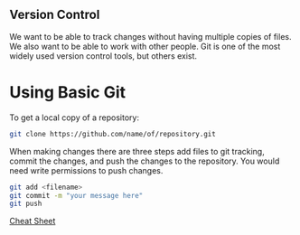 ## Version Control

We want to be able to track changes without having multiple copies of files.
We also want to be able to work with other people.
Git is one of the most widely used version control tools, but others exist.

# Using Basic Git

To get a local copy of a repository:
```bash
git clone https://github.com/name/of/repository.git
```

When making changes there are three steps add files to git tracking, commit the changes, and push the changes to the repository.
You would need write permissions to push changes.
```bash
git add <filename>
git commit -m "your message here"
git push
```

[Cheat Sheet](https://training.github.com/downloads/github-git-cheat-sheet.pdf)
